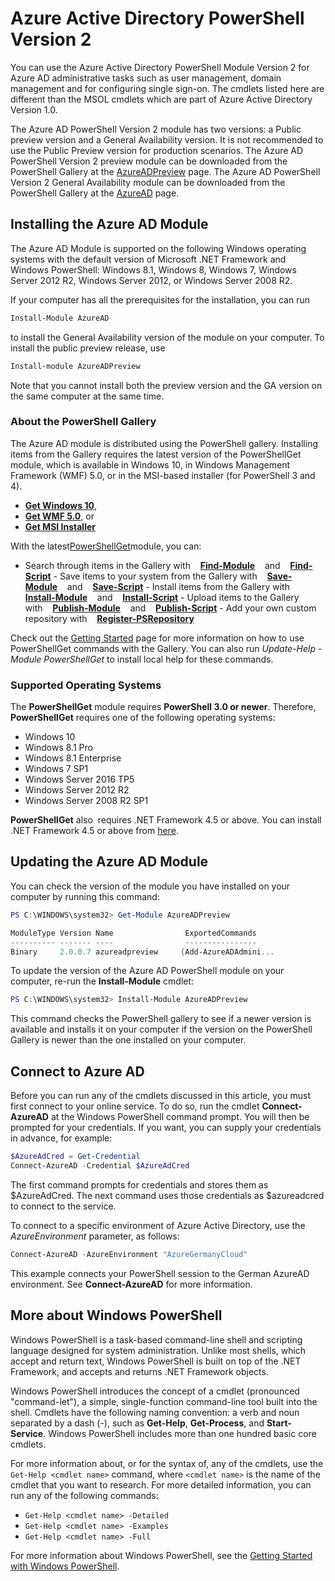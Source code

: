 # Azure Active Directory PowerShell Version 2

You can use the Azure Active Directory PowerShell Module Version 2 for Azure AD administrative tasks such as user management, domain management and for configuring single sign-on. The cmdlets listed here are different than the MSOL cmdlets which are part of Azure Active Directory Version 1.0.

The Azure AD PowerShell Version 2 module has two versions: a Public preview version and a General Availability version. It is not recommended to use the Public Preview version for production scenarios.
The Azure AD PowerShell Version 2 preview module can be downloaded from the PowerShell Gallery at the [AzureADPreview](https://www.powershellgallery.com/packages/AzureADPreview) page.
The Azure AD PowerShell Version 2 General Availability module can be downloaded from the PowerShell Gallery at the [AzureAD](https://www.powershellgallery.com/packages/AzureAD) page. 

## Installing the Azure AD Module

The Azure AD Module is supported on the following Windows operating systems with the default version of Microsoft .NET Framework and Windows PowerShell: Windows 8.1, Windows 8, Windows 7, Windows Server 2012 R2, Windows Server 2012, or Windows Server 2008 R2.

If your computer has all the prerequisites for the installation, you can run

```powershell
Install-Module AzureAD
```

to install the General Availability version of the module on your computer. To install the public preview release, use

```powershell
Install-module AzureADPreview
```

Note that you cannot install both the preview version and the GA version on the same computer at the same time.

### About the PowerShell Gallery
The Azure AD module is distributed using the PowerShell gallery. Installing items from the Gallery requires the latest version of the PowerShellGet module, which is available in Windows 10, in Windows Management Framework (WMF) 5.0, or in the MSI-based installer (for PowerShell 3 and 4).
- [**Get Windows 10**](http://go.microsoft.com/fwlink/?LinkID=624830&clcid=0x409),
- [**Get WMF 5.0**](http://go.microsoft.com/fwlink/?LinkId=398175), or
- [**Get MSI Installer**](http://go.microsoft.com/fwlink/?LinkID=746217&clcid=0x409)

With the latest[PowerShellGet](http://go.microsoft.com/fwlink/?LinkID=760387&clcid=0x409)module, you can:

- Search through items in the Gallery with    [**Find-Module**](http://go.microsoft.com/fwlink/?LinkID=760387&clcid=0x409)    and    [**Find-Script**](http://go.microsoft.com/fwlink/?LinkID=760387&clcid=0x409)
- Save items to your system from the Gallery with    [**Save-Module**](http://go.microsoft.com/fwlink/?LinkID=760387&clcid=0x409)    and    [**Save-Script**](http://go.microsoft.com/fwlink/?LinkID=760387&clcid=0x409)
- Install items from the Gallery with    [**Install-Module**](http://go.microsoft.com/fwlink/?LinkID=760387&clcid=0x409)    and    [**Install-Script**](http://go.microsoft.com/fwlink/?LinkID=760387&clcid=0x409)
- Upload items to the Gallery with    [**Publish-Module**](http://go.microsoft.com/fwlink/?LinkID=760387&clcid=0x409)    and    [**Publish-Script**](http://go.microsoft.com/fwlink/?LinkID=760387&clcid=0x409)
- Add your own custom repository with    [**Register-PSRepository**](http://go.microsoft.com/fwlink/?LinkID=760387&clcid=0x409)

Check out the [Getting Started](psgallery/psgallery_gettingstarted.md) page for more information on how to use PowerShellGet commands with the Gallery. You can also run *Update-Help -Module PowerShellGet* to install local help for these commands.

### Supported Operating Systems

The **PowerShellGet** module requires **PowerShell 3.0 or newer**.
Therefore, **PowerShellGet** requires one of the following operating systems:
- Windows 10
- Windows 8.1 Pro
- Windows 8.1 Enterprise
- Windows 7 SP1
- Windows Server 2016 TP5
- Windows Server 2012 R2
- Windows Server 2008 R2 SP1

**PowerShellGet** also  requires .NET Framework 4.5 or above. You can install .NET Framework 4.5 or above from [here](https://msdn.microsoft.com/en-us/library/5a4x27ek.aspx).

## Updating the Azure AD Module

You can check the version of the module you have installed on your computer by running this command:

```PowerShell
PS C:\WINDOWS\system32> Get-Module AzureADPreview

ModuleType Version Name                ExportedCommands
---------- ------- ----                ----------------
Binary     2.0.0.7 azureadpreview     {Add-AzureADAdmini...
```

To update the version of the Azure AD PowerShell module on your computer, re-run the **Install-Module** cmdlet:

```PowerShell
PS C:\WINDOWS\system32> Install-Module AzureADPreview
```
This command checks the PowerShell gallery to see if a newer version is available and installs it on your computer if the version on the PowerShell Gallery is newer than the one installed on your computer.

## Connect to Azure AD

Before you can run any of the cmdlets discussed in this article, you must first connect to your online service.
To do so, run the cmdlet **Connect-AzureAD** at the Windows PowerShell command prompt. You will then be prompted for your credentials. If you want, you can supply your credentials in advance, for example:

```PowerShell
$AzureAdCred = Get-Credential
Connect-AzureAD -Credential $AzureAdCred
```

The first command prompts for credentials and stores them as $AzureAdCred.
The next command uses those credentials as $azureadcred to connect to the service.

To connect to a specific environment of Azure Active Directory, use the _AzureEnvironment_ parameter, as follows:

```PowerShell
Connect-AzureAD -AzureEnvironment "AzureGermanyCloud"
```

This example connects your PowerShell session to the German AzureAD environment.
See **Connect-AzureAD** for more information.


## More about Windows PowerShell

Windows PowerShell is a task-based command-line shell and scripting language designed for system administration.
Unlike most shells, which accept and return text, Windows PowerShell is built on top of the .NET Framework, and accepts and returns .NET Framework objects.

Windows PowerShell introduces the concept of a cmdlet (pronounced "command-let"), a simple, single-function command-line tool built into the shell.
Cmdlets have the following naming convention: a verb and noun separated by a dash (-), such as **Get-Help**, **Get-Process**, and **Start-Service**.
Windows PowerShell includes more than one hundred basic core cmdlets.

For more information about, or for the syntax of, any of the cmdlets, use the `Get-Help <cmdlet name>` command, where `<cmdlet name>` is the name of the cmdlet that you want to research.
For more detailed information, you can run any of the following commands:

* `Get-Help <cmdlet name> -Detailed`
* `Get-Help <cmdlet name> -Examples`
* `Get-Help <cmdlet name> -Full`

For more information about Windows PowerShell, see the [Getting Started with Windows PowerShell](https://msdn.microsoft.com/en-us/powershell/scripting/getting-started/getting-started-with-windows-powershell).

